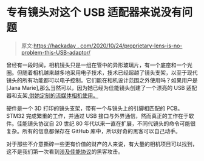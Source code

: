 # 专有镜头对这个 USB 适配器来说没有问题

> 原文:[https://hackaday . com/2020/10/24/proprietary-lens-is-no-problem-this-USB-adaptor/](https://hackaday.com/2020/10/24/proprietary-lenses-are-no-problem-with-this-usb-adaptor/)

曾经有一段时间，相机镜头只是一组在管中的异形玻璃片，有一个底座和一个光圈。但随着相机越来越多地采用电子技术，技术已经超越了镜头支架，以至于现代镜头的所有功能都可以电子控制。它们能在相机设计范围之外使用吗？如果用户是[Jana Marie],那么当然可以，因为她已经为佳能镜头创建了一个漂亮的 USB 适配器和支架[,供她定制的流媒体相机使用。](https://twitter.com/_Jana_Marie/status/1317520812761546753)

硬件是一个 3D 打印的镜头支架，带有一个与镜头上的引脚相匹配的 PCB。STM32 完成繁重的工作，并通过 USB 接口与外界通信，然而真正的工作在于软件。佳能镜头协议自 20 世纪 80 年代以来一直在扩展，不同代镜头的命令可能很复杂。所有的信息都保存在 GitHub 库中，所以好奇的黑客可以自己动手。

对于那些不介意撕碎一些更有价值的财产的人来说，有大量的相机项目可以找到，这不是我们第一次看到[涉及佳能协议](https://hackaday.com/2013/04/24/hacking-a-sigma-lens-to-work-with-a-canon-camera/)的黑客攻击。